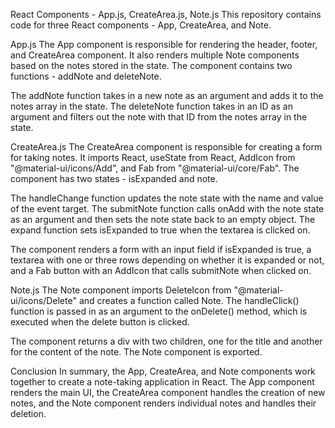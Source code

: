 React Components - App.js, CreateArea.js, Note.js
This repository contains code for three React components - App, CreateArea, and Note.

App.js
The App component is responsible for rendering the header, footer, and CreateArea component. It also renders multiple Note components based on the notes stored in the state. The component contains two functions - addNote and deleteNote.

The addNote function takes in a new note as an argument and adds it to the notes array in the state. The deleteNote function takes in an ID as an argument and filters out the note with that ID from the notes array in the state.

CreateArea.js
The CreateArea component is responsible for creating a form for taking notes. It imports React, useState from React, AddIcon from "@material-ui/icons/Add", and Fab from "@material-ui/core/Fab". The component has two states - isExpanded and note.

The handleChange function updates the note state with the name and value of the event target. The submitNote function calls onAdd with the note state as an argument and then sets the note state back to an empty object. The expand function sets isExpanded to true when the textarea is clicked on.

The component renders a form with an input field if isExpanded is true, a textarea with one or three rows depending on whether it is expanded or not, and a Fab button with an AddIcon that calls submitNote when clicked on.

Note.js
The Note component imports DeleteIcon from "@material-ui/icons/Delete" and creates a function called Note. The handleClick() function is passed in as an argument to the onDelete() method, which is executed when the delete button is clicked.

The component returns a div with two children, one for the title and another for the content of the note. The Note component is exported.

Conclusion
In summary, the App, CreateArea, and Note components work together to create a note-taking application in React. The App component renders the main UI, the CreateArea component handles the creation of new notes, and the Note component renders individual notes and handles their deletion.
